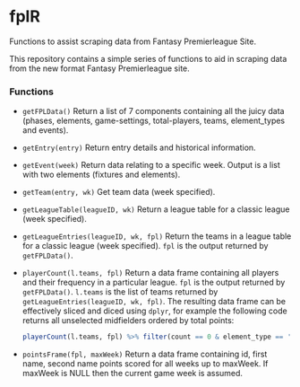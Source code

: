 # fplR
Functions to assist scraping data from Fantasy Premierleague Site.

This repository contains a simple series of functions to aid in scraping data from the new format Fantasy Premierleague site.  

### Functions
*  `getFPLData()` Return a list of 7 components containing all the juicy data (phases, elements, game-settings, total-players, teams, element_types and events).
*  `getEntry(entry)` Return entry details and historical information.
*  `getEvent(week)` Return data relating to a specific week.  Output is a list with two elements (fixtures and elements).
*  `getTeam(entry, wk)` Get team data (week specified).
*  `getLeagueTable(leagueID, wk)` Return a league table for a classic league (week specified).
*  `getLeagueEntries(leagueID, wk, fpl)` Return the teams in a league table for a classic league (week specified).  `fpl` is the output returned by `getFPLData()`.
*  `playerCount(l.teams, fpl)` Return a data frame containing all players and their frequency in a particular league.  `fpl` is the output returned by `getFPLData()`.  `l.teams` is the list of teams returned by `getLeagueEntries(leagueID, wk, fpl)`.  The resulting data frame can be effectively sliced and diced using `dplyr`, for example the following code returns all unselected midfielders ordered by total points:

    ```r
    playerCount(l.teams, fpl) %>% filter(count == 0 & element_type == 'MID') %>% arrange(-total_points)
    ```
*  `pointsFrame(fpl, maxWeek)` Return a data frame containing id, first name, second name points scored for all weeks up to maxWeek.  If maxWeek is NULL then the current game week is assumed.
